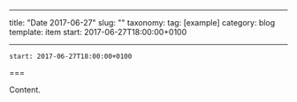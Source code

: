 
---
title: "Date 2017-06-27"
slug: ""
taxonomy:
tag: [example]
category: blog
template: item
start: 2017-06-27T18:00:00+0100

---

``start: 2017-06-27T18:00:00+0100``

===

Content.
